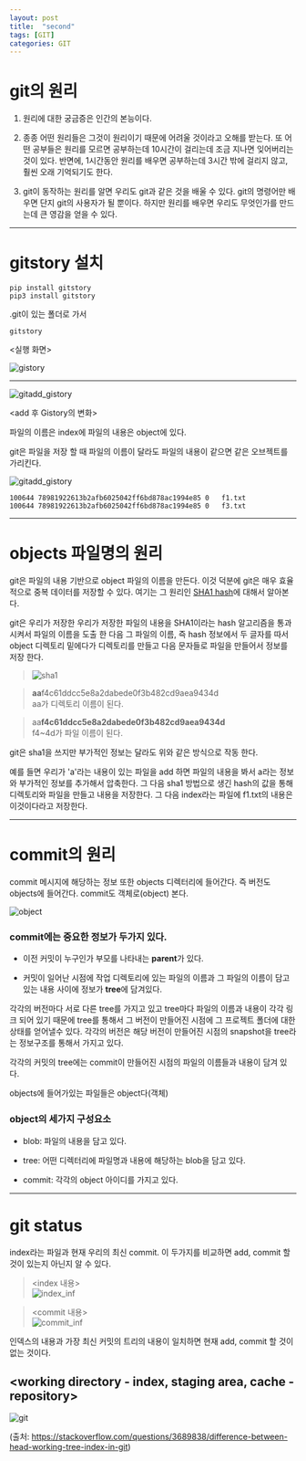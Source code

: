 ```yaml
---
layout: post
title:  "second"
tags: [GIT]
categories: GIT
---
```


git의 원리
=========

1. 원리에 대한 궁금증은 인간의 본능이다.

2. 종종 어떤 원리들은 그것이 원리이기 때문에 어려울 것이라고 오해를 받는다. 또 어떤 공부들은 원리를 모르면 공부하는데 10시간이 걸리는데 조금 지나면 잊어버리는 것이 있다. 반면에, 1시간동안 원리를 배우면 공부하는데 3시간 밖에 걸리지 않고, 훨씬 오래 기억되기도 한다.

3. git이 동작하는 원리를 알면 우리도 git과 같은 것을 배울 수 있다. git의 명령어만 배우면 단지 git의 사용자가 될 뿐이다. 하지만 원리를 배우면 우리도 무엇인가를 만드는데 큰 영감을 얻을 수 있다.

---

gitstory 설치
=============

```
pip install gitstory
pip3 install gitstory
```  

\.git이 있는 폴더로 가서  

```
gitstory
```  

\<실행 화면>  

![gistory](/images/gitfth/gitstory.png)   


---


![gitadd_gistory](/images/gitfth/gitadd_gistory.png)  

\<add 후 Gistory의 변화>  

파일의 이름은 index에 파일의 내용은 object에 있다.  

git은 파일을 저장 할 때 파일의 이름이 달라도 파일의 내용이 같으면 같은 오브젝트를 가리킨다.  

![gitadd_gistory](/images/gitfth/copy.png)  


```
100644 78981922613b2afb6025042ff6bd878ac1994e85 0	f1.txt
100644 78981922613b2afb6025042ff6bd878ac1994e85 0	f3.txt
```

------

objects 파일명의 원리
===================

git은 파일의 내용 기반으로 object 파일의 이름을 만든다. 이것 덕분에 git은 매우 효율적으로 중복 데이터를 저장할 수 있다. 여기는 그 원리인 [SHA1 hash](http://www.sha1-online.com/)에 대해서 알아본다.

git은 우리가 저장한 우리가 저장한 파일의 내용을 SHA1이라는 hash 알고리즘을 통과시켜서 파일의 이름을 도출 한 다음 그 파일의 이름, 즉 hash 정보에서 두 글자를 따서 object 디렉토리 밑에다가 디렉토리를 만들고 다음 문자들로 파일을 만들어서 정보를 저장 한다.

  >![sha1](/images/gitfth/sha1.png)  

  >**aa**f4c61ddcc5e8a2dabede0f3b482cd9aea9434d   
  >aa가 디렉토리 이름이 된다.  

  >aa**f4c61ddcc5e8a2dabede0f3b482cd9aea9434d**  
  >f4~4d가 파일 이름이 된다.

git은 sha1을 쓰지만 부가적인 정보는 달라도 위와 같은 방식으로 작동 한다.  

예를 들면 우리가 'a'라는 내용이 있는 파일을 add 하면 파일의 내용을 봐서 a라는 정보와 부가적인 정보를 추가해서 압축한다. 그 다음 sha1 방법으로 생긴 hash의 값을 통해 디렉토리와 파일을 만들고 내용을 저장한다. 그 다음 index라는 파일에 f1.txt의 내용은 이것이다라고 저장한다.

---

commit의 원리
============

commit 메시지에 해당하는 정보 또한 objects 디렉터리에 들어간다. 즉 버전도 objects에 들어간다. commit도 객체로(object) 본다.

![object](/images/gitfth/object.png)  

### commit에는 중요한 정보가 두가지 있다.  

 - 이전 커밋이 누구인가 부모를 나타내는 **parent**가 있다.

 - 커밋이 일어난 시점에 작업 디렉토리에 있는 파일의 이름과 그 파일의 이름이 담고있는 내용 사이에 정보가 **tree**에 담겨있다.  

 각각의 버전마다 서로 다른 tree를 가지고 있고 tree마다 파일의 이름과 내용이 각각 링크 되어 있기 때문에 tree를 통해서 그 버전이 만들어진 시점에 그 프로젝트 폴더에 대한 상태를 얻어낼수 있다. 각각의 버전은 해당 버전이 만들어진 시점의 snapshot을 tree라는 정보구조를 통해서 가지고 있다.  

각각의 커밋의 tree에는 commit이 만들어진 시점의 파일의 이름들과 내용이 담겨 있다.

objects에 들어가있는 파일들은 object다(객체)

### object의 세가지 구성요소  

- blob: 파일의 내용을 담고 있다.

- tree: 어떤 디렉터리에 파일명과 내용에 해당하는 blob을 담고 있다.

- commit: 각각의 object 아이디를 가지고 있다.

---

git status
===========


index라는 파일과 현재 우리의 최신 commit. 이 두가지를 비교하면 add, commit 할 것이 있는지 아닌지 알 수 있다.  

>\<index 내용>  
>![index_inf](/images/gitfth/index_inf.png)   

>\<commit 내용>  
>![commit_inf](/images/gitfth/commit_inf.png)

인덱스의 내용과 가장 최신 커밋의 트리의 내용이 일치하면 현재 add, commit 할 것이 없는 것이다.  

## <working directory - index, staging area, cache - repository>   
  ![git](https://i.stack.imgur.com/caci5.png)  

  (출처: https://stackoverflow.com/questions/3689838/difference-between-head-working-tree-index-in-git)
